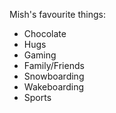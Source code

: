 Mish's favourite things:
- Chocolate
- Hugs
- Gaming
- Family/Friends
- Snowboarding
- Wakeboarding
- Sports

